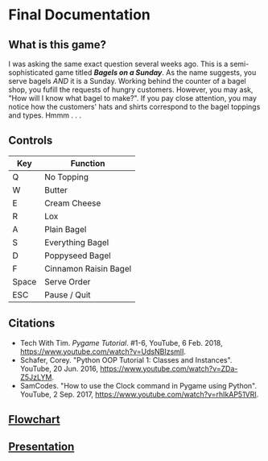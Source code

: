 # Final Documentation
## What is this game?

I was asking the same exact question several weeks ago. This is a semi-sophisticated game titled _**Bagels on a Sunday**_. As the name suggests, you serve bagels _AND_ it is a Sunday. Working behind the counter of a bagel shop, you fufill the requests of hungry customers. However, you may ask, "How will I know what bagel to make?". If you pay close attention, you may notice how the customers' hats and shirts correspond to the bagel toppings and types. Hmmm . . .

## Controls

Key | Function
--- | --------
Q | No Topping
W | Butter
E | Cream Cheese
R | Lox
A | Plain Bagel
S | Everything Bagel
D | Poppyseed Bagel
F | Cinnamon Raisin Bagel
Space | Serve Order
ESC | Pause / Quit

## Citations

* Tech With Tim. _Pygame Tutorial_. #1-6, YouTube, 6 Feb. 2018, https://www.youtube.com/watch?v=UdsNBIzsmlI.
* Schafer, Corey. "Python OOP Tutorial 1: Classes and Instances". YouTube, 20 Jun. 2016, https://www.youtube.com/watch?v=ZDa-Z5JzLYM.
* SamCodes. "How to use the Clock command in Pygame using Python". YouTube, 2 Sep. 2017, https://www.youtube.com/watch?v=rhIkAP51VRI.

## [Flowchart](https://drive.google.com/open?id=1ogES-TVaDJXcCu_GGn79NkZOdua8U1-f)
## [Presentation](https://docs.google.com/presentation/d/1gGt77toKl0WI5Zc6aegxlX0Fux8GhR480_d0RNt5Baw/edit?usp=sharing)
